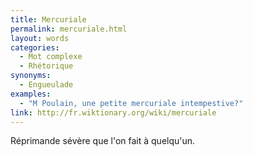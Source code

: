 ```yaml
---
title: Mercuriale
permalink: mercuriale.html
layout: words
categories:
  - Mot complexe
  - Rhétorique
synonyms:
  - Engueulade
examples:
  - "M Poulain, une petite mercuriale intempestive?"
link: http://fr.wiktionary.org/wiki/mercuriale
---
```


Réprimande sévère que l'on fait à quelqu'un.

